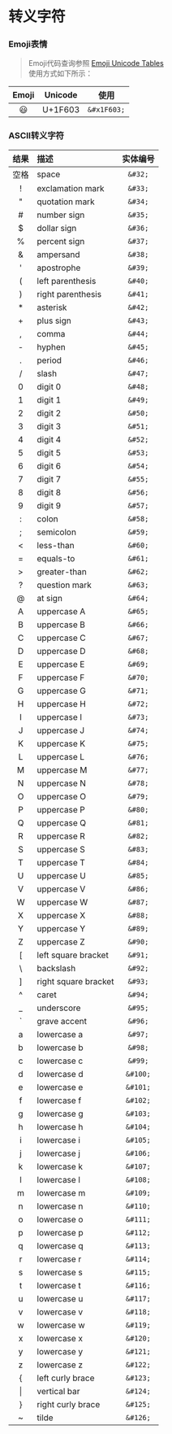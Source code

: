 # 转义字符

### Emoji表情

> Emoji代码查询参照 [Emoji Unicode Tables](https://apps.timwhitlock.info/emoji/tables/unicode)  
> 使用方式如下所示：  

| Emoji | Unicode | 使用 |
|:--:|:--:|:--:|
|&#x1F603;|U+1F603|```&#x1F603;```|

### ASCII转义字符

|结果 |	描述 | 实体编号|
|:--:|:--|:--:|
| 空格 | space	| ```&#32;``` |
| &#33; | exclamation mark	| ```&#33;``` |
| &#34; | quotation mark	| ```&#34;``` |
| &#35; | number sign	| ```&#35;``` |
| &#36; | dollar sign	| ```&#36;``` |
| &#37; | percent sign	| ```&#37;``` |
| &#38; | ampersand	| ```&#38;``` |
| &#39; | apostrophe	| ```&#39;``` |
| &#40; | left parenthesis	| ```&#40;``` |
| &#41; | right parenthesis	| ```&#41;``` |
| &#42; | asterisk	| ```&#42;``` |
| &#43; | plus sign	| ```&#43;``` |
| &#44; | comma	| ```&#44;``` |
| &#45; | hyphen	| ```&#45;``` |
| &#46; | period	| ```&#46;``` |
| &#47; | slash	| ```&#47;``` |
| &#48; | digit 0	| ```&#48;``` |
| &#49; | digit 1	| ```&#49;``` |
| &#50; | digit 2	| ```&#50;``` |
| &#51; | digit 3	| ```&#51;``` |
| &#52; | digit 4	| ```&#52;``` |
| &#53; | digit 5	| ```&#53;``` |
| &#54; | digit 6	| ```&#54;``` |
| &#55; | digit 7	| ```&#55;``` |
| &#56; | digit 8	| ```&#56;``` |
| &#57; | digit 9	| ```&#57;``` |
| &#58; | colon	| ```&#58;``` |
| &#59; | semicolon	| ```&#59;``` |
| &#60; | less-than	| ```&#60;``` |
| &#61; | equals-to	| ```&#61;``` |
| &#62; | greater-than	| ```&#62;``` |
| &#63; | question mark	| ```&#63;``` |
| &#64; | at sign	| ```&#64;``` |
| &#65; | uppercase A	| ```&#65;``` |
| &#66; | uppercase B	| ```&#66;``` |
| &#67; | uppercase C	| ```&#67;``` |
| &#68; | uppercase D	| ```&#68;``` |
| &#69; | uppercase E	| ```&#69;``` |
| &#70; | uppercase F	| ```&#70;``` |
| &#71; | uppercase G	| ```&#71;``` |
| &#72; | uppercase H	| ```&#72;``` |
| &#73; | uppercase I	| ```&#73;``` |
| &#74; | uppercase J	| ```&#74;``` |
| &#75; | uppercase K	| ```&#75;``` |
| &#76; | uppercase L	| ```&#76;``` |
| &#77; | uppercase M	| ```&#77;``` |
| &#78; | uppercase N	| ```&#78;``` |
| &#79; | uppercase O	| ```&#79;``` |
| &#80; | uppercase P	| ```&#80;``` |
| &#81; | uppercase Q	| ```&#81;``` |
| &#82; | uppercase R	| ```&#82;``` |
| &#83; | uppercase S	| ```&#83;``` |
| &#84; | uppercase T	| ```&#84;``` |
| &#85; | uppercase U	| ```&#85;``` |
| &#86; | uppercase V	| ```&#86;``` |
| &#87; | uppercase W	| ```&#87;``` |
| &#88; | uppercase X	| ```&#88;``` |
| &#89; | uppercase Y	| ```&#89;``` |
| &#90; | uppercase Z	| ```&#90;``` |
| &#91; | left square bracket	| ```&#91;``` |
| &#92; | backslash	| ```&#92;``` |
| &#93; | right square bracket	| ```&#93;``` |
| &#94; | caret	| ```&#94;``` |
| &#95; | underscore	| ```&#95;``` |
| &#96; | grave accent	| ```&#96;``` |
| &#97; | lowercase a	| ```&#97;``` |
| &#98; | lowercase b	| ```&#98;``` |
| &#99; | lowercase c	| ```&#99;``` |
| &#100; | lowercase d	| ```&#100;``` |
| &#101; | lowercase e	| ```&#101;``` |
| &#102; | lowercase f	| ```&#102;``` |
| &#103; | lowercase g	| ```&#103;``` |
| &#104; | lowercase h	| ```&#104;``` |
| &#105; | lowercase i	| ```&#105;``` |
| &#106; | lowercase j	| ```&#106;``` |
| &#107; | lowercase k	| ```&#107;``` |
| &#108; | lowercase l	| ```&#108;``` |
| &#109; | lowercase m	| ```&#109;``` |
| &#110; | lowercase n	| ```&#110;``` |
| &#111; | lowercase o	| ```&#111;``` |
| &#112; | lowercase p	| ```&#112;``` |
| &#113; | lowercase q	| ```&#113;``` |
| &#114; | lowercase r	| ```&#114;``` |
| &#115; | lowercase s	| ```&#115;``` |
| &#116; | lowercase t	| ```&#116;``` |
| &#117; | lowercase u	| ```&#117;``` |
| &#118; | lowercase v	| ```&#118;``` |
| &#119; | lowercase w	| ```&#119;``` |
| &#120; | lowercase x	| ```&#120;``` |
| &#121; | lowercase y	| ```&#121;``` |
| &#122; | lowercase z	| ```&#122;``` |
| &#123; | left curly brace	| ```&#123;``` |
| &#124; | vertical bar	| ```&#124;``` |
| &#125; | right curly brace	| ```&#125;``` |
| &#126; | tilde	| ```&#126;``` |